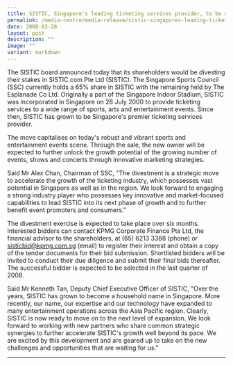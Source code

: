 ```yaml
---
title: SISTIC, Singapore's leading ticketing services provider, to be divested
permalink: /media-centre/media-release/sistic-singapores-leading-ticketing-services-provider-to-be-divested/
date: 2008-03-28
layout: post
description: ""
image: ""
variant: markdown
---
```

The SISTIC board announced today that its shareholders would be divesting their stakes in SISTIC.com Pte Ltd (SISTIC). The Singapore Sports Council (SSC) currently holds a 65% share in SISTIC with the remaining held by The Esplanade Co Ltd. Originally a part of the Singapore Indoor Stadium, SISTIC was incorporated in Singapore on 28 July 2000 to provide ticketing services to a wide range of sports, arts and entertainment events. Since then, SISTIC has grown to be Singapore's premier ticketing services provider.

The move capitalises on today's robust and vibrant sports and entertainment events scene. Through the sale, the new owner will be expected to further unlock the growth potential of the growing number of events, shows and concerts through innovative marketing strategies.

Said Mr Alex Chan, Chairman of SSC, "The divestment is a strategic move to accelerate the growth of the ticketing industry, which possesses vast potential in Singapore as well as in the region. We look forward to engaging a strong industry player who possesses key innovative and market-focused capabilities to lead SISTIC into its next phase of growth and to further benefit event promoters and consumers."

The divestment exercise is expected to take place over six months. Interested bidders can contact KPMG Corporate Finance Pte Ltd, the financial advisor to the shareholders, at (65) 6213 3388 (phone) or sisticbid@kpmg.com.sg (email) to register their interest and obtain a copy of the tender documents for their bid submission. Shortlisted bidders will be invited to conduct their due diligence and submit their final bids thereafter. The successful bidder is expected to be selected in the last quarter of 2008.

Said Mr Kenneth Tan, Deputy Chief Executive Officer of SISTIC, "Over the years, SISTIC has grown to become a household name in Singapore. More recently, our name, our expertise and our technology have expanded to many entertainment operations across the Asia Pacific region. Clearly, SISTIC is now ready to move on to the next level of expansion. We look forward to working with new partners who share common strategic synergies to further accelerate SISTIC's growth well beyond its pace. We are excited by this development and are geared up to take on the new challenges and opportunities that are waiting for us."

---